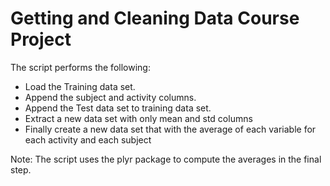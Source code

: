 Getting and Cleaning Data Course Project
========================================

The script performs the following:

* Load the Training data set. 
* Append the subject and activity columns.
* Append the Test data set to training data set.
* Extract a new data set with only mean and std columns
* Finally create a new data set that with the average of each variable for each activity and each subject

Note: The script uses the plyr package to compute the averages in the final step. 


